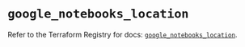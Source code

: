 # `google_notebooks_location`

Refer to the Terraform Registry for docs: [`google_notebooks_location`](https://registry.terraform.io/providers/hashicorp/google/6.36.1/docs/resources/notebooks_location).
